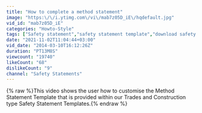 ```yaml
---
title: "How to complete a method statement"
image: "https:\/\/i.ytimg.com\/vi\/mab7z05D_iE\/hqdefault.jpg"
vid_id: "mab7z05D_iE"
categories: "Howto-Style"
tags: ["Safety statement","safety statement template","download safety statement"]
date: "2021-11-02T11:04:44+03:00"
vid_date: "2014-03-10T16:12:26Z"
duration: "PT13M8S"
viewcount: "19740"
likeCount: "68"
dislikeCount: "9"
channel: "Safety Statements"
---
```

{% raw %}This video shows the user how to customise the Method Statement Template that is provided within our Trades and Construction type Safety Statement Templates.{% endraw %}
